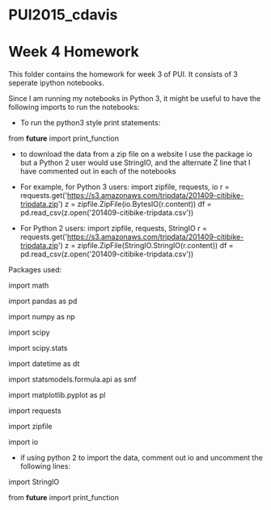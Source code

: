 # PUI2015_cdavis
# Week 4 Homework


This folder contains the homework for week 3 of PUI.  It consists of 3 seperate ipython notebooks.

Since I am running my notebooks in Python 3, it might be useful to have the following imports to run the notebooks:

- To run the python3 style print statements:

from __future__ import print_function

- to download the data from a zip file on a website I use the package io but a Python 2 user would use StringIO, and the alternate Z line that I have commented out in each of the notebooks


* For example, for Python 3 users:
import zipfile, requests, io
r = requests.get('https://s3.amazonaws.com/tripdata/201409-citibike-tripdata.zip')
z = zipfile.ZipFile(io.BytesIO(r.content))
df = pd.read_csv(z.open('201409-citibike-tripdata.csv'))

* For Python 2 users:
import zipfile, requests, StringIO
r = requests.get('https://s3.amazonaws.com/tripdata/201409-citibike-tripdata.zip')
z = zipfile.ZipFile(StringIO.StringIO(r.content))
df = pd.read_csv(z.open('201409-citibike-tripdata.csv'))

Packages used:


import math

import pandas as pd

import numpy as np

import scipy

import scipy.stats

import datetime as dt

import statsmodels.formula.api as smf

import matplotlib.pyplot as pl

import requests

import zipfile

import io

- if using python 2 to import the data, comment out io and uncomment the following lines:

import StringIO

from __future__ import print_function
